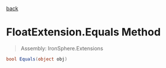 ﻿

[back](/IronSphere.Extensions/types/FloatExtension)

# FloatExtension.Equals Method

> Assembly: IronSphere.Extensions

```csharp
bool Equals(object obj)
```



 